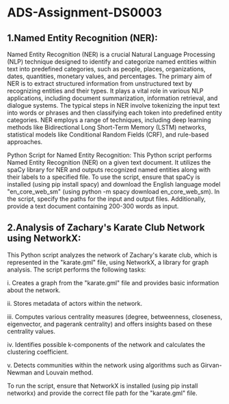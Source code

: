 # ADS-Assignment-DS0003
## 1.Named Entity Recognition (NER):
Named Entity Recognition (NER) is a crucial Natural Language Processing (NLP) technique designed to identify and categorize named entities within text into predefined categories, such as people, places, organizations, dates, quantities, monetary values, and percentages. The primary aim of NER is to extract structured information from unstructured text by recognizing entities and their types. It plays a vital role in various NLP applications, including document summarization, information retrieval, and dialogue systems. The typical steps in NER involve tokenizing the input text into words or phrases and then classifying each token into predefined entity categories. NER employs a range of techniques, including deep learning methods like Bidirectional Long Short-Term Memory (LSTM) networks, statistical models like Conditional Random Fields (CRF), and rule-based approaches.

Python Script for Named Entity Recognition:
This Python script performs Named Entity Recognition (NER) on a given text document. It utilizes the spaCy library for NER and outputs recognized named entities along with their labels to a specified file. To use the script, ensure that spaCy is installed (using pip install spacy) and download the English language model "en_core_web_sm" (using python -m spacy download en_core_web_sm). In the script, specify the paths for the input and output files. Additionally, provide a text document containing 200-300 words as input.

## 2.Analysis of Zachary's Karate Club Network using NetworkX:
This Python script analyzes the network of Zachary's karate club, which is represented in the "karate.gml" file, using NetworkX, a library for graph analysis. The script performs the following tasks:

i. Creates a graph from the "karate.gml" file and provides basic information about the network.

ii. Stores metadata of actors within the network.

iii. Computes various centrality measures (degree, betweenness, closeness, eigenvector, and pagerank centrality) and offers insights based on these centrality values.

iv. Identifies possible k-components of the network and calculates the clustering coefficient.

v. Detects communities within the network using algorithms such as Girvan-Newman and Louvain method.

To run the script, ensure that NetworkX is installed (using pip install networkx) and provide the correct file path for the "karate.gml" file.
